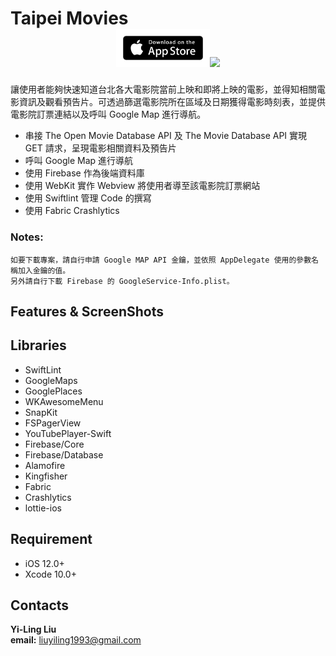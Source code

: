 # Taipei Movies [<div align=center><img src = "https://github.com/Yi-Ling1993/Movie-Buff/blob/develop/5847e95fcef1014c0b5e4822.png" width="150px" >](https://itunes.apple.com/us/app/taipei-movies/id1439176860?l=zh&ls=1&mt=8)<img src ="https://i.imgur.com/mu0BHX5.jpg" width="50px">
讓使用者能夠快速知道台北各大電影院當前上映和即將上映的電影，並得知相關電影資訊及觀看預告片。可透過篩選電影院所在區域及日期獲得電影時刻表，並提供電影院訂票連結以及呼叫 Google Map 進行導航。
* 串接 The Open Movie Database API 及 The Movie Database API 實現 GET 請求，呈現電影相關資料及預告片
* 呼叫 Google Map 進行導航
* 使用 Firebase 作為後端資料庫
* 使用 WebKit 實作 Webview 將使用者導至該電影院訂票網站
* 使用 Swiftlint 管理 Code 的撰寫
* 使用 Fabric Crashlytics 
### Notes:
```
如要下載專案，請自行申請 Google MAP API 金鑰，並依照 AppDelegate 使用的參數名稱加入金鑰的值。
另外請自行下載 Firebase 的 GoogleService-Info.plist。
```
## Features & ScreenShots



## Libraries
* SwiftLint
* GoogleMaps
* GooglePlaces
* WKAwesomeMenu
* SnapKit
* FSPagerView
* YouTubePlayer-Swift
* Firebase/Core
* Firebase/Database
* Alamofire
* Kingfisher
* Fabric
* Crashlytics
* lottie-ios

## Requirement
* iOS 12.0+
* Xcode 10.0+

## Contacts
**Yi-Ling Liu**  
**email:** liuyiling1993@gmail.com

